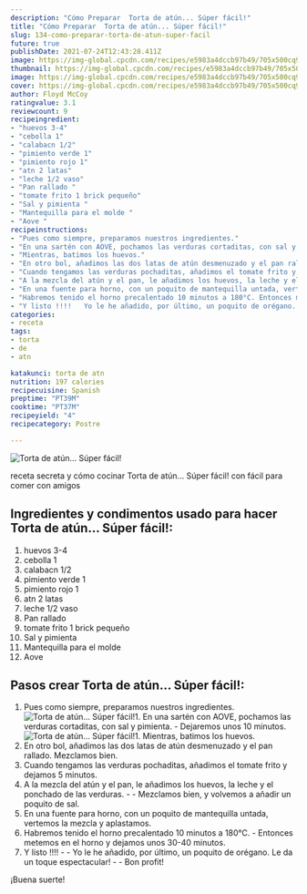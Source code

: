 ```yaml
---
description: "Cómo Preparar  Torta de atún... Súper fácil!"
title: "Cómo Preparar  Torta de atún... Súper fácil!"
slug: 134-como-preparar-torta-de-atun-super-facil
future: true
publishDate: 2021-07-24T12:43:28.411Z
image: https://img-global.cpcdn.com/recipes/e5983a4dccb97b49/705x500cq90/torta-de-atun-super-facil-foto-principal.jpg
thumbnail: https://img-global.cpcdn.com/recipes/e5983a4dccb97b49/705x500cq90/torta-de-atun-super-facil-foto-principal.jpg
image: https://img-global.cpcdn.com/recipes/e5983a4dccb97b49/705x500cq90/torta-de-atun-super-facil-foto-principal.jpg
cover: https://img-global.cpcdn.com/recipes/e5983a4dccb97b49/705x500cq90/torta-de-atun-super-facil-foto-principal.jpg
author: Floyd McCoy
ratingvalue: 3.1
reviewcount: 9
recipeingredient:
- "huevos 3-4"
- "cebolla 1"
- "calabacn 1/2"
- "pimiento verde 1"
- "pimiento rojo 1"
- "atn 2 latas"
- "leche 1/2 vaso"
- "Pan rallado "
- "tomate frito 1 brick pequeño"
- "Sal y pimienta "
- "Mantequilla para el molde "
- "Aove "
recipeinstructions:
- "Pues como siempre, preparamos nuestros ingredientes."
- "En una sartén con AOVE, pochamos las verduras cortaditas, con sal y pimienta. Dejaremos unos 10 minutos."
- "Mientras, batimos los huevos."
- "En otro bol, añadimos las dos latas de atún desmenuzado y el pan rallado. Mezclamos bien."
- "Cuando tengamos las verduras pochaditas, añadimos el tomate frito y dejamos 5 minutos."
- "A la mezcla del atún y el pan, le añadimos los huevos, la leche y el ponchado de las verduras.  Mezclamos bien, y volvemos a añadir un poquito de sal."
- "En una fuente para horno, con un poquito de mantequilla untada, vertemos la mezcla y aplastamos."
- "Habremos tenido el horno precalentado 10 minutos a 180°C. Entonces metemos en el horno y dejamos unos 30-40 minutos."
- "Y listo !!!!   Yo le he añadido, por último, un poquito de orégano. Le da un toque espectacular!  Bon profit!"
categories:
- receta
tags:
- torta
- de
- atn

katakunci: torta de atn 
nutrition: 197 calories
recipecuisine: Spanish
preptime: "PT39M"
cooktime: "PT37M"
recipeyield: "4"
recipecategory: Postre

---
```



![Torta de atún... Súper fácil!](https://img-global.cpcdn.com/recipes/e5983a4dccb97b49/705x500cq90/torta-de-atun-super-facil-foto-principal.jpg)

receta secreta y cómo cocinar Torta de atún... Súper fácil! con fácil para comer con amigos

<!--inarticleads1-->

## Ingredientes y condimentos usado para hacer Torta de atún... Súper fácil!:

1. huevos 3-4
1. cebolla 1
1. calabacn 1/2
1. pimiento verde 1
1. pimiento rojo 1
1. atn 2 latas
1. leche 1/2 vaso
1. Pan rallado 
1. tomate frito 1 brick pequeño
1. Sal y pimienta 
1. Mantequilla para el molde 
1. Aove 



<!--inarticleads2-->

## Pasos crear Torta de atún... Súper fácil!:

1. Pues como siempre, preparamos nuestros ingredientes.
<img src="https://img-global.cpcdn.com/steps/a65dedca5aa58be8/160x128cq70/foto-del-paso-1-de-la-receta-torta-de-atun-super-facil.jpg" alt="Torta de atún... Súper fácil!">1. En una sartén con AOVE, pochamos las verduras cortaditas, con sal y pimienta. - Dejaremos unos 10 minutos.
<img src="https://img-global.cpcdn.com/steps/cc7b73c51961ca34/160x128cq70/foto-del-paso-2-de-la-receta-torta-de-atun-super-facil.jpg" alt="Torta de atún... Súper fácil!">1. Mientras, batimos los huevos.
1. En otro bol, añadimos las dos latas de atún desmenuzado y el pan rallado. Mezclamos bien.
1. Cuando tengamos las verduras pochaditas, añadimos el tomate frito y dejamos 5 minutos.
1. A la mezcla del atún y el pan, le añadimos los huevos, la leche y el ponchado de las verduras. -  - Mezclamos bien, y volvemos a añadir un poquito de sal.
1. En una fuente para horno, con un poquito de mantequilla untada, vertemos la mezcla y aplastamos.
1. Habremos tenido el horno precalentado 10 minutos a 180°C. - Entonces metemos en el horno y dejamos unos 30-40 minutos.
1. Y listo !!!!  -  - Yo le he añadido, por último, un poquito de orégano. Le da un toque espectacular! -  - Bon profit!



¡Buena suerte!

